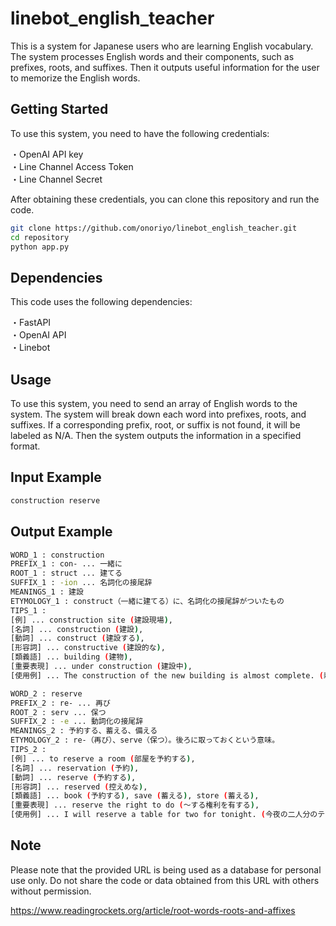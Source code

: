 # linebot_english_teacher

This is a system for Japanese users who are learning English vocabulary. The system processes English words and their components, such as prefixes, roots, and suffixes. Then it outputs useful information for the user to memorize the English words.

## Getting Started

To use this system, you need to have the following credentials:

・OpenAI API key  
・Line Channel Access Token  
・Line Channel Secret  

After obtaining these credentials, you can clone this repository and run the code.

```Bash
git clone https://github.com/onoriyo/linebot_english_teacher.git
cd repository
python app.py
```

## Dependencies

This code uses the following dependencies:

・FastAPI  
・OpenAI API  
・Linebot  

## Usage

To use this system, you need to send an array of English words to the system. The system will break down each word into prefixes, roots, and suffixes. If a corresponding prefix, root, or suffix is not found, it will be labeled as N/A. Then the system outputs the information in a specified format.

 ## Input Example

```Bash
construction reserve
```

## Output Example

```Bash
WORD_1 : construction
PREFIX_1 : con- ... 一緒に
ROOT_1 : struct ... 建てる
SUFFIX_1 : -ion ... 名詞化の接尾辞
MEANINGS_1 : 建設
ETYMOLOGY_1 : construct（一緒に建てる）に、名詞化の接尾辞がついたもの
TIPS_1 : 
[例] ... construction site (建設現場), 
[名詞] ... construction (建設),
[動詞] ... construct (建設する), 
[形容詞] ... constructive (建設的な),
[類義語] ... building (建物),
[重要表現] ... under construction (建設中),
[使用例] ... The construction of the new building is almost complete. (新しい建物の建設はほぼ完了しています。)

WORD_2 : reserve
PREFIX_2 : re- ... 再び
ROOT_2 : serv ... 保つ
SUFFIX_2 : -e ... 動詞化の接尾辞
MEANINGS_2 : 予約する、蓄える、備える
ETYMOLOGY_2 : re-（再び）、serve（保つ）。後ろに取っておくという意味。
TIPS_2 : 
[例] ... to reserve a room (部屋を予約する), 
[名詞] ... reservation (予約),
[動詞] ... reserve (予約する),
[形容詞] ... reserved (控えめな),
[類義語] ... book (予約する), save (蓄える), store (蓄える),
[重要表現] ... reserve the right to do (～する権利を有する),
[使用例] ... I will reserve a table for two for tonight. (今夜の二人分のテーブルを予約します。)
```

## Note
Please note that the provided URL is being used as a database for personal use only. Do not share the code or data obtained from this URL with others without permission.

https://www.readingrockets.org/article/root-words-roots-and-affixes
